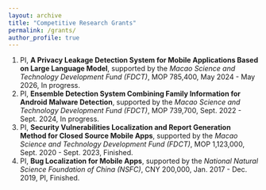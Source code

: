 ```yaml
---
layout: archive
title: "Competitive Research Grants"
permalink: /grants/
author_profile: true
---
```


1. PI, **A Privacy Leakage Detection System for Mobile Applications Based on Large Language Model**,
   supported by the *Macao Science and Technology Development Fund (FDCT)*, MOP 785,400, May 2024 - May 2026, In progress.
2. PI, **Ensemble Detection System Combining Family Information for Android Malware Detection**,
   supported by the *Macao Science and Technology Development Fund (FDCT)*, MOP 739,700, Sept. 2022 - Sept. 2024, In progress.
3. PI, **Security Vulnerabilities Localization and Report Generation Method for Closed Source Mobile Apps**,
   supported by the *Macao Science and Technology Development Fund (FDCT)*, MOP 1,123,000, Sept. 2020 - Sept. 2023, Finished.
4. PI, **Bug Localization for Mobile Apps**,
   supported by the *National Natural Science Foundation of China (NSFC)*, CNY 200,000, Jan. 2017 - Dec. 2019, PI, Finished.
   
